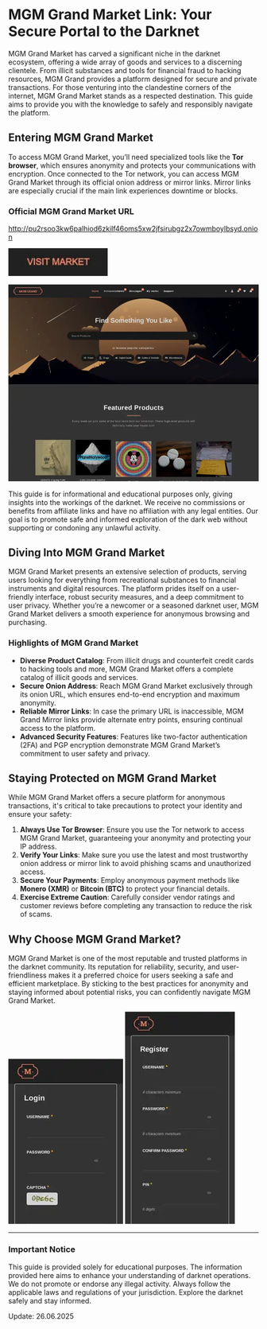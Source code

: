 # MGM Grand Market Link: Your Secure Portal to the Darknet

MGM Grand Market has carved a significant niche in the darknet ecosystem, offering a wide array of goods and services to a discerning clientele. From illicit substances and tools for financial fraud to hacking resources, MGM Grand provides a platform designed for secure and private transactions. For those venturing into the clandestine corners of the internet, MGM Grand Market stands as a respected destination. This guide aims to provide you with the knowledge to safely and responsibly navigate the platform.

## Entering MGM Grand Market

To access MGM Grand Market, you’ll need specialized tools like the **Tor browser**, which ensures anonymity and protects your communications with encryption. Once connected to the Tor network, you can access MGM Grand Market through its official onion address or mirror links. Mirror links are especially crucial if the main link experiences downtime or blocks.

### Official MGM Grand Market URL

http://pu2rsoo3kw6palhiod6zkilf46oms5xw2jfsirubgz2x7owmboylbsyd.onion

[<img src="/data/shadow.webp" width="200">](http://pu2rsoo3kw6palhiod6zkilf46oms5xw2jfsirubgz2x7owmboylbsyd.onion)

<a href="http://pu2rsoo3kw6palhiod6zkilf46oms5xw2jfsirubgz2x7owmboylbsyd.onion"><img src="/data/read.webp" alt="MGM - Grand Market Preview" style="max-width: 100%;"></a>

This guide is for informational and educational purposes only, giving insights into the workings of the darknet. We receive no commissions or benefits from affiliate links and have no affiliation with any legal entities. Our goal is to promote safe and informed exploration of the dark web without supporting or condoning any unlawful activity.

## Diving Into MGM Grand Market

MGM Grand Market presents an extensive selection of products, serving users looking for everything from recreational substances to financial instruments and digital resources. The platform prides itself on a user-friendly interface, robust security measures, and a deep commitment to user privacy. Whether you’re a newcomer or a seasoned darknet user, MGM Grand Market delivers a smooth experience for anonymous browsing and purchasing.

### Highlights of MGM Grand Market

-   **Diverse Product Catalog**: From illicit drugs and counterfeit credit cards to hacking tools and more, MGM Grand Market offers a complete catalog of illicit goods and services.
-   **Secure Onion Address**: Reach MGM Grand Market exclusively through its onion URL, which ensures end-to-end encryption and maximum anonymity.
-   **Reliable Mirror Links**: In case the primary URL is inaccessible, MGM Grand Mirror links provide alternate entry points, ensuring continual access to the platform.
-   **Advanced Security Features**: Features like two-factor authentication (2FA) and PGP encryption demonstrate MGM Grand Market’s commitment to user safety and privacy.

## Staying Protected on MGM Grand Market

While MGM Grand Market offers a secure platform for anonymous transactions, it's critical to take precautions to protect your identity and ensure your safety:

1.  **Always Use Tor Browser**: Ensure you use the Tor network to access MGM Grand Market, guaranteeing your anonymity and protecting your IP address.
2.  **Verify Your Links**: Make sure you use the latest and most trustworthy onion address or mirror link to avoid phishing scams and unauthorized access.
3.  **Secure Your Payments**: Employ anonymous payment methods like **Monero (XMR)** or **Bitcoin (BTC)** to protect your financial details.
4.  **Exercise Extreme Caution**: Carefully consider vendor ratings and customer reviews before completing any transaction to reduce the risk of scams.

## Why Choose MGM Grand Market?

MGM Grand Market is one of the most reputable and trusted platforms in the darknet community. Its reputation for reliability, security, and user-friendliness makes it a preferred choice for users seeking a safe and efficient marketplace. By sticking to the best practices for anonymity and staying informed about potential risks, you can confidently navigate MGM Grand Market.

<a href="http://pu2rsoo3kw6palhiod6zkilf46oms5xw2jfsirubgz2x7owmboylbsyd.onion"><img src="/data/gamma.webp" alt="MGM - Grand Market Login" style="max-width: 100%;"></a>
<a href="http://pu2rsoo3kw6palhiod6zkilf46oms5xw2jfsirubgz2x7owmboylbsyd.onion"><img src="/data/big.webp" alt="MGM - Grand Market Register" style="max-width: 100%;"></a>

---

### Important Notice

This guide is provided solely for educational purposes. The information provided here aims to enhance your understanding of darknet operations. We do not promote or endorse any illegal activity. Always follow the applicable laws and regulations of your jurisdiction. Explore the darknet safely and stay informed.















Update:  26.06.2025